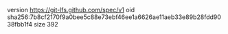 version https://git-lfs.github.com/spec/v1
oid sha256:7b8cf2170f9a0bee5c88e73ebf46ee1a6626ae11aeb33e89b28fdd9038fbb1f4
size 392

